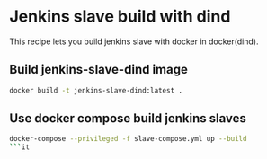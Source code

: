 # Jenkins slave build with dind

This recipe lets you build jenkins slave with docker in docker(dind).

## Build jenkins-slave-dind image

```bash
docker build -t jenkins-slave-dind:latest .
```

## Use docker compose build jenkins slaves
```bash
docker-compose --privileged -f slave-compose.yml up --build
```it 